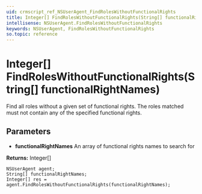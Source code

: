 ```yaml
---
uid: crmscript_ref_NSUserAgent_FindRolesWithoutFunctionalRights
title: Integer[] FindRolesWithoutFunctionalRights(String[] functionalRightNames)
intellisense: NSUserAgent.FindRolesWithoutFunctionalRights
keywords: NSUserAgent, FindRolesWithoutFunctionalRights
so.topic: reference
---
```


# Integer[] FindRolesWithoutFunctionalRights(String[] functionalRightNames)

Find all roles without a given set of functional rights. The roles matched must not contain any of the specified functional rights. 

## Parameters

* **functionalRightNames** An array of functional rights names to search for

**Returns:** Integer[]

```crmscript
NSUserAgent agent;
String[] functionalRightNames;
Integer[] res = agent.FindRolesWithoutFunctionalRights(functionalRightNames);
```

